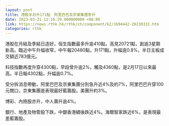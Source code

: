 ```yaml
---
layout: post
title: 港股半日升171點　阿里巴巴及京東集團急升
date: 2023-03-31 12:16:29.000000000 +08:00
link: https://news.rthk.hk/rthk/ch/component/k2/1694442-20230331.htm
categories: rthk
---
```


港股在月結及季結日造好，恒生指數最多升逾410點，高見20721點，創逾3星期新高。臨近中午升幅收窄，中午報20480點，升171點，升幅逾0.8%，半日主板成交額近783億元。

科技指數再度升穿4300點，早段曾升逾2%，觸及4360點，是2月17日以來最高。半日報4302點，升幅逾0.7%。

受分拆消息帶動，阿里巴巴及京東集團分別急升近4%及約7%，阿里巴巴升穿100元關口，京東集團是表現最好藍籌股。美團升約3%。

博彩、內險股亦升，中人壽升逾4%。

銀行、地產及物管股下跌，中銀香港績後跌近4%。海爾智家跌近6%，是表現最差藍籌股。
